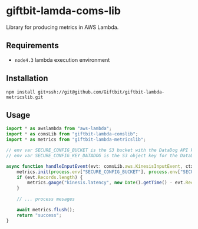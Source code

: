 # giftbit-lamda-coms-lib
Library for producing metrics in AWS Lambda.

## Requirements

- `node4.3` lambda execution environment

## Installation

`npm install git+ssh://git@github.com/Giftbit/giftbit-lambda-metricslib.git`

## Usage

```typescript
import * as awslambda from "aws-lambda";
import * as comsLib from "giftbit-lambda-comslib";
import * as metrics from "giftbit-lambda-metricslib";

// env var SECURE_CONFIG_BUCKET is the S3 bucket with the DataDog API key
// env var SECURE_CONFIG_KEY_DATADOG is the S3 object key for the DataDog API key

async function handleInputEvent(evt: comsLib.aws.KinesisInputEvent, ctx: awslambda.Context): Promise<any> {
    metrics.init(process.env["SECURE_CONFIG_BUCKET"], process.env["SECURE_CONFIG_KEY_DATADOG"], ctx);
    if (evt.Records.length) {
        metrics.gauge("kinesis.latency", new Date().getTime() - evt.Records[evt.Records.length - 1].kinesis.approximateArrivalTimestamp * 1000);
    }
    
    // ... process mesages

    await metrics.flush();
    return "success";
}

```
